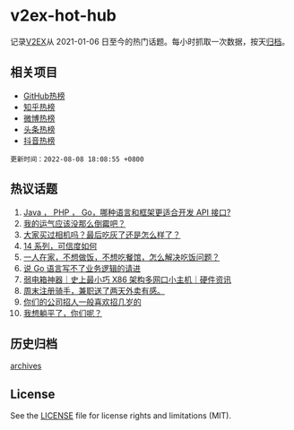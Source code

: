 # v2ex-hot-hub

 记录[V2EX](https://www.v2ex.com/)从 2021-01-06 日至今的热门话题。每小时抓取一次数据，按天[归档](archives)。
 
 ## 相关项目

- [GitHub热榜](https://github.com/lonnyzhang423/github-hot-hub)
- [知乎热榜](https://github.com/lonnyzhang423/zhihu-hot-hub)
- [微博热榜](https://github.com/lonnyzhang423/weibo-hot-hub)
- [头条热榜](https://github.com/lonnyzhang423/toutiao-hot-hub)
- [抖音热榜](https://github.com/lonnyzhang423/douyin-hot-hub)


 `更新时间：2022-08-08 18:08:55 +0800`

## 热议话题

1. [Java ， PHP ， Go，哪种语言和框架更适合开发 API 接口?](https://www.v2ex.com/t/871276)
1. [我的运气应该没那么倒霉吧？](https://www.v2ex.com/t/871293)
1. [大家买过相机吗？最后吃灰了还是怎么样了？](https://www.v2ex.com/t/871366)
1. [14 系列，可信度如何](https://www.v2ex.com/t/871325)
1. [一人在家，不想做饭，不想吃餐馆，怎么解决吃饭问题？](https://www.v2ex.com/t/871338)
1. [说 Go 语言写不了业务逻辑的请进](https://www.v2ex.com/t/871389)
1. [弱电箱神器｜史上最小巧 X86 架构多网口小主机｜硬件资讯](https://www.v2ex.com/t/871348)
1. [周末注册骑手，兼职送了两天外卖有感。](https://www.v2ex.com/t/871350)
1. [你们的公司招人一般喜欢招几岁的](https://www.v2ex.com/t/871301)
1. [我想躺平了，你们呢？](https://www.v2ex.com/t/871295)

## 历史归档

[archives](archives)

## License

See the [LICENSE](LICENSE) file for license rights and limitations (MIT).
